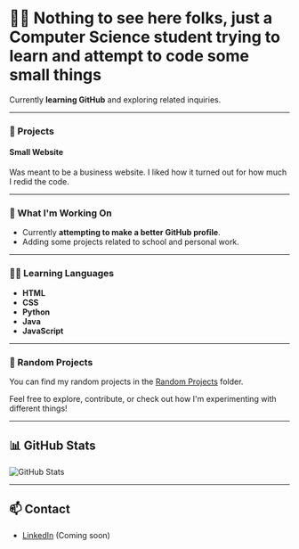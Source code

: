 
# 👨‍💻 Nothing to see here folks, just a Computer Science student trying to learn and attempt to code some small things

Currently **learning GitHub** and exploring related inquiries.

---

### 🚀 Projects

#### Small Website
Was meant to be a business website. I liked how it turned out for how much I redid the code.

---

### 🔧 What I'm Working On
- Currently **attempting to make a better GitHub profile**.
- Adding some projects related to school and personal work.

---

### 🧑‍💻 Learning Languages

- **HTML**
- **CSS**
- **Python**
- **Java**
- **JavaScript**

---

### 📂 Random Projects

You can find my random projects in the [Random Projects](./Non-essential%20items/) folder.

Feel free to explore, contribute, or check out how I'm experimenting with different things!

---

## 📊 GitHub Stats

![GitHub Stats](https://github-readme-stats.vercel.app/api?username=your-github-username&show_icons=true&hide_title=true&hide=prs)

---

## 📫 Contact

- [LinkedIn](https://linkedin.com/in/your-linkedin) (Coming soon)
